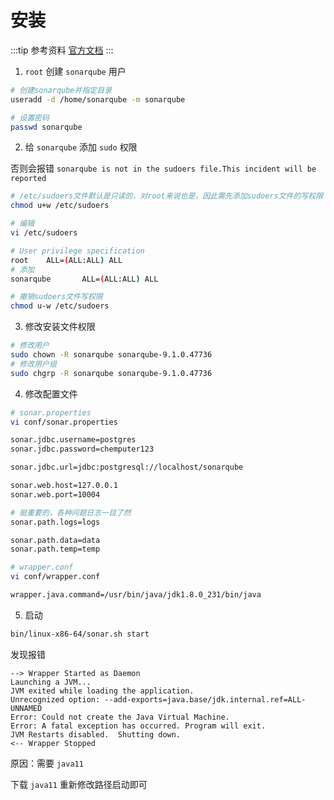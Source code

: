 # 安装

:::tip 参考资料
[官方文档](https://docs.sonarqube.org/latest/setup/install-server/)
:::


1. `root` 创建 `sonarqube` 用户

``` bash
# 创建sonarqube并指定目录
useradd -d /home/sonarqube -m sonarqube

# 设置密码
passwd sonarqube
```

2. 给 `sonarqube` 添加 `sudo` 权限

否则会报错 `sonarqube is not in the sudoers file.This incident will be reported`

``` bash
# /etc/sudoers文件默认是只读的，对root来说也是，因此需先添加sudoers文件的写权限
chmod u+w /etc/sudoers

# 编辑
vi /etc/sudoers

# User privilege specification
root    ALL=(ALL:ALL) ALL
# 添加
sonarqube       ALL=(ALL:ALL) ALL

# 撤销sudoers文件写权限
chmod u-w /etc/sudoers
```


3. 修改安装文件权限

``` bash
# 修改用户
sudo chown -R sonarqube sonarqube-9.1.0.47736
# 修改用户组
sudo chgrp -R sonarqube sonarqube-9.1.0.47736
```

4. 修改配置文件

``` bash
# sonar.properties
vi conf/sonar.properties

sonar.jdbc.username=postgres
sonar.jdbc.password=chemputer123

sonar.jdbc.url=jdbc:postgresql://localhost/sonarqube

sonar.web.host=127.0.0.1
sonar.web.port=10004

# 挺重要的，各种问题日志一目了然
sonar.path.logs=logs

sonar.path.data=data
sonar.path.temp=temp
```

``` bash
# wrapper.conf
vi conf/wrapper.conf

wrapper.java.command=/usr/bin/java/jdk1.8.0_231/bin/java
```

5. 启动

``` bash
bin/linux-x86-64/sonar.sh start
```

发现报错

```
--> Wrapper Started as Daemon
Launching a JVM...
JVM exited while loading the application.
Unrecognized option: --add-exports=java.base/jdk.internal.ref=ALL-UNNAMED
Error: Could not create the Java Virtual Machine.
Error: A fatal exception has occurred. Program will exit.
JVM Restarts disabled.  Shutting down.
<-- Wrapper Stopped
```

原因：需要 `java11`
[](https://docs.sonarqube.org/latest/requirements/requirements/)


下载 `java11` 重新修改路径启动即可